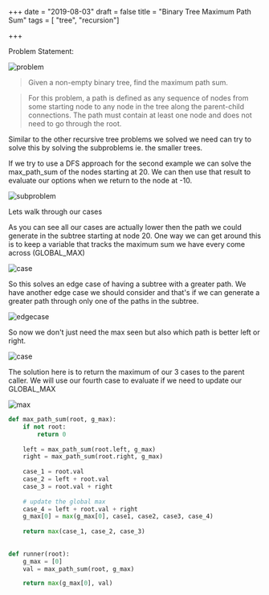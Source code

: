 +++
date = "2019-08-03"
draft = false
title = "Binary Tree Maximum Path Sum"
tags = [ "tree", "recursion"]

+++

Problem Statement:

![problem](/images/p10/problem.png)

> Given a non-empty binary tree, find the maximum path sum.

> For this problem, a path is defined as any sequence of nodes from some starting node to any node in the tree along the parent-child connections. The path must contain at least one node and does not need to go through the root.

Similar to the other recursive tree problems we solved we need can try to  solve this by solving the subproblems ie. the smaller trees. 

If we try to use a DFS approach for the second example we can solve the max_path_sum of the nodes starting at 20. We can then use that result to evaluate our options when we return to the node at -10.

![subproblem](/images/p10/subproblem.png)

Lets walk through our cases

As you can see all our cases are actually lower then the path we could generate in the subtree starting at node 20. One way we can get around this is to keep a variable that tracks the maximum sum we have every come across (GLOBAL_MAX)

![case](/images/p10/case1.png)

So this solves an edge case of having a subtree with a greater path. We have another edge case we should consider and that's if we can generate a greater path through only one of the paths in the subtree.

![edgecase](/images/p10/edgecase.png)

So now we don't just need the max seen but also which path is better left or right. 

![case](/images/p10/case2.png)

The solution here is to return the maximum of our 3 cases to the parent caller. We will use our fourth case to evaluate if we need to update our GLOBAL_MAX

![max](/images/p10/max.png)

```python
def max_path_sum(root, g_max):
    if not root:
        return 0
    
    left = max_path_sum(root.left, g_max)
    right = max_path_sum(root.right, g_max)
    
    case_1 = root.val
    case_2 = left + root.val
    case_3 = root.val + right
    
    # update the global max 
    case_4 = left + root.val + right
    g_max[0] = max(g_max[0], case1, case2, case3, case_4)
    
    return max(case_1, case_2, case_3)
    
    
def runner(root):
    g_max = [0]
    val = max_path_sum(root, g_max)

    return max(g_max[0], val)
```
